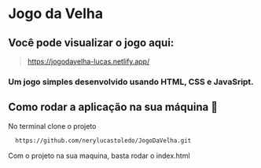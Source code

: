 # Jogo da Velha

## Você pode visualizar o jogo aqui:
> https://jogodavelha-lucas.netlify.app/

### Um jogo simples desenvolvido usando HTML, CSS e JavaSript.

## Como rodar a aplicação na sua máquina :rocket:
No terminal clone o projeto

```sh
  https://github.com/nerylucastoledo/JogoDaVelha.git
```

Com o projeto na sua maquina, basta rodar o index.html
